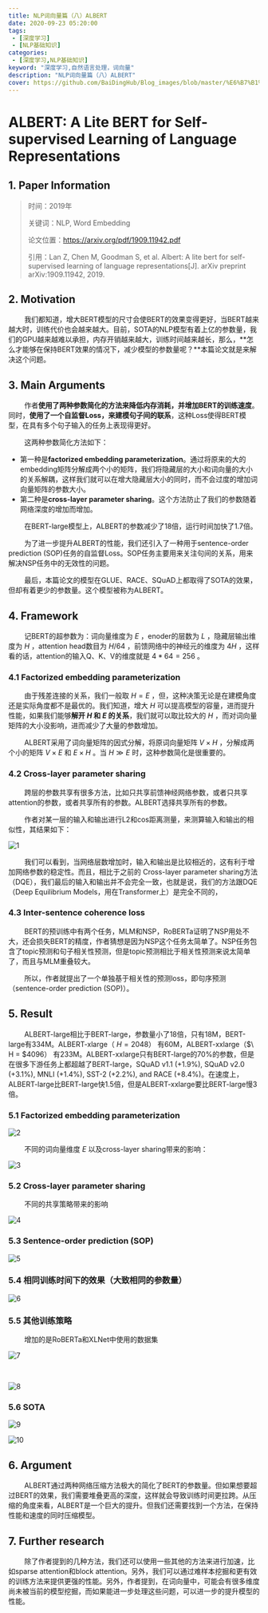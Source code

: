 ```yaml
---
title: NLP词向量篇（八）ALBERT
date: 2020-09-23 05:20:00
tags:
 - [深度学习]
 - [NLP基础知识]
categories: 
 - [深度学习,NLP基础知识]
keyword: "深度学习,自然语言处理，词向量"
description: "NLP词向量篇（八）ALBERT"
cover: https://github.com/BaiDingHub/Blog_images/blob/master/%E6%B7%B1%E5%BA%A6%E5%AD%A6%E4%B9%A0/NLP%E5%9F%BA%E7%A1%80%E7%9F%A5%E8%AF%86/NLP%E8%AF%8D%E5%90%91%E9%87%8F%E7%AF%87%EF%BC%88%E5%85%AB%EF%BC%89ALBERT/cover.png?raw=true
---
```


<meta name="referrer" content="no-referrer"/>



# ALBERT: A Lite BERT for Self-supervised Learning of Language Representations

## 1. Paper Information

> 时间：2019年
>
> 关键词：NLP, Word Embedding
>
> 论文位置：https://arxiv.org/pdf/1909.11942.pdf
>
> 引用：Lan Z, Chen M, Goodman S, et al. Albert: A lite bert for self-supervised learning of language representations[J]. arXiv preprint arXiv:1909.11942, 2019.

## 2. Motivation

 &emsp;&emsp; 我们都知道，增大BERT模型的尺寸会使BERT的效果变得更好，当BERT越来越大时，训练代价也会越来越大。目前，SOTA的NLP模型有着上亿的参数量，我们的GPU越来越难以承担，内存开销越来越大，训练时间越来越长，那么，**怎么才能够在保持BERT效果的情况下，减少模型的参数量呢？**本篇论文就是来解决这个问题。



## 3. Main Arguments

 &emsp;&emsp; 作者**使用了两种参数简化的方法来降低内存消耗，并增加BERT的训练速度**。同时，**使用了一个自监督Loss，来建模句子间的联系**，这种Loss使得BERT模型，在具有多个句子输入的任务上表现得更好。

 &emsp;&emsp; 这两种参数简化方法如下：

- 第一种是**factorized embedding parameterization**。通过将原来的大的embedding矩阵分解成两个小的矩阵，我们将隐藏层的大小和词向量的大小的关系解耦，这样我们就可以在增大隐藏层大小的同时，而不会过度的增加词向量矩阵的参数大小。
- 第二种是**cross-layer parameter sharing**。这个方法防止了我们的参数随着网络深度的增加而增加。

 &emsp;&emsp; 在BERT-large模型上，ALBERT的参数减少了18倍，运行时间加快了1.7倍。

 &emsp;&emsp; 为了进一步提升ALBERT的性能，我们还引入了一种用于sentence-order prediction (SOP)任务的自监督Loss。SOP任务主要用来关注句间的关系，用来解决NSP任务中的无效性的问题。

 &emsp;&emsp; 最后，本篇论文的模型在GLUE、RACE、SQuAD上都取得了SOTA的效果，但却有着更少的参数量。这个模型被称为ALBERT。

## 4. Framework

 &emsp;&emsp; 记BERT的超参数为：词向量维度为$\ E$ ，enoder的层数为$\ L$ ，隐藏层输出维度为$\ H$ ，attention head数目为$\ H/64$ ，前馈网络中的神经元的维度为$\ 4H$ ，这样看的话，attention的输入Q、K、V的维度就是$\ 4 * 64 = 256$ 。 

###  4.1 Factorized embedding parameterization

 &emsp;&emsp; 由于残差连接的关系，我们一般取$\ H = E$ ，但，这种决策无论是在建模角度还是实际角度都不是最优的。我们知道，增大$\ H$ 可以提高模型的容量，进而提升性能，如果我们能够**解开$\ H$ 和$\ E$ 的关系**，我们就可以取比较大的$\ H$ ，而对词向量矩阵的大小没影响，进而减少了大量的参数增加。

 &emsp;&emsp; ALBERT采用了词向量矩阵的因式分解，将原词向量矩阵$\ V \times H$ ，分解成两个小的矩阵$\ V \times E$ 和$\ E \times H$ 。当$\ H \gg E$ 时，这种参数简化是很重要的。

### 4.2 Cross-layer parameter sharing

 &emsp;&emsp; 跨层的参数共享有很多方法，比如只共享前馈神经网络参数，或者只共享attention的参数，或者共享所有的参数。ALBERT选择共享所有的参数。

 &emsp;&emsp; 作者对某一层的输入和输出进行L2和cos距离测量，来测算输入和输出的相似性，其结果如下：

![1](https://github.com/BaiDingHub/Blog_images/blob/master/%E6%B7%B1%E5%BA%A6%E5%AD%A6%E4%B9%A0/NLP%E5%9F%BA%E7%A1%80%E7%9F%A5%E8%AF%86/NLP%E8%AF%8D%E5%90%91%E9%87%8F%E7%AF%87%EF%BC%88%E5%85%AB%EF%BC%89ALBERT/1.png?raw=true)

 &emsp;&emsp; 我们可以看到，当网络层数增加时，输入和输出是比较相近的，这有利于增加网络参数的稳定性。而且，相比于之前的 Cross-layer parameter sharing方法（DQE），我们最后的输入和输出并不会完全一致，也就是说，我们的方法跟DQE（Deep Equilibrium Models，用在Transformer上）是完全不同的，

### 4.3 Inter-sentence coherence loss

 &emsp;&emsp; BERT的预训练中有两个任务，MLM和NSP，RoBERTa证明了NSP用处不大，还会损失BERT的精度，作者猜想是因为NSP这个任务太简单了。NSP任务包含了topic预测和句子相关性预测，但是topic预测相比于相关性预测来说太简单了，而且与MLM重叠较大。

 &emsp;&emsp; 所以，作者就提出了一个单独基于相关性的预测loss，即句序预测（sentence-order prediction (SOP)）。

## 5. Result

 &emsp;&emsp; ALBERT-large相比于BERT-large，参数量小了18倍，只有18M，BERT-large有334M。ALBERT-xlarge（$\ H = 2048$） 有60M，ALBERT-xxlarge（$\ H = $4096） 有233M。ALBERT-xxlarge只有BERT-large的70%的参数，但是在很多下游任务上都超越了BERT-large，SQuAD v1.1 (+1.9%), SQuAD v2.0 (+3.1%), MNLI (+1.4%), SST-2 (+2.2%), and RACE (+8.4%)。在速度上，ALBERT-large比BERT-large快1.5倍，但是ALBERT-xxlarge要比BERT-large慢3倍。

### 5.1 Factorized embedding parameterization

![2](https://github.com/BaiDingHub/Blog_images/blob/master/%E6%B7%B1%E5%BA%A6%E5%AD%A6%E4%B9%A0/NLP%E5%9F%BA%E7%A1%80%E7%9F%A5%E8%AF%86/NLP%E8%AF%8D%E5%90%91%E9%87%8F%E7%AF%87%EF%BC%88%E5%85%AB%EF%BC%89ALBERT/2.png?raw=true)

 &emsp;&emsp; 不同的词向量维度$\ E$ 以及cross-layer sharing带来的影响：

![3](https://github.com/BaiDingHub/Blog_images/blob/master/%E6%B7%B1%E5%BA%A6%E5%AD%A6%E4%B9%A0/NLP%E5%9F%BA%E7%A1%80%E7%9F%A5%E8%AF%86/NLP%E8%AF%8D%E5%90%91%E9%87%8F%E7%AF%87%EF%BC%88%E5%85%AB%EF%BC%89ALBERT/3.png?raw=true)

### 5.2 Cross-layer parameter sharing

 &emsp;&emsp; 不同的共享策略带来的影响

![4](https://github.com/BaiDingHub/Blog_images/blob/master/%E6%B7%B1%E5%BA%A6%E5%AD%A6%E4%B9%A0/NLP%E5%9F%BA%E7%A1%80%E7%9F%A5%E8%AF%86/NLP%E8%AF%8D%E5%90%91%E9%87%8F%E7%AF%87%EF%BC%88%E5%85%AB%EF%BC%89ALBERT/4.png?raw=true)

### 5.3 Sentence-order prediction (SOP)

![5](https://github.com/BaiDingHub/Blog_images/blob/master/%E6%B7%B1%E5%BA%A6%E5%AD%A6%E4%B9%A0/NLP%E5%9F%BA%E7%A1%80%E7%9F%A5%E8%AF%86/NLP%E8%AF%8D%E5%90%91%E9%87%8F%E7%AF%87%EF%BC%88%E5%85%AB%EF%BC%89ALBERT/5.png?raw=true)

### 5.4 相同训练时间下的效果（大致相同的参数量）

![6](https://github.com/BaiDingHub/Blog_images/blob/master/%E6%B7%B1%E5%BA%A6%E5%AD%A6%E4%B9%A0/NLP%E5%9F%BA%E7%A1%80%E7%9F%A5%E8%AF%86/NLP%E8%AF%8D%E5%90%91%E9%87%8F%E7%AF%87%EF%BC%88%E5%85%AB%EF%BC%89ALBERT/6.png?raw=true)

### 5.5 其他训练策略

 &emsp;&emsp; 增加的是RoBERTa和XLNet中使用的数据集

![7](https://github.com/BaiDingHub/Blog_images/blob/master/%E6%B7%B1%E5%BA%A6%E5%AD%A6%E4%B9%A0/NLP%E5%9F%BA%E7%A1%80%E7%9F%A5%E8%AF%86/NLP%E8%AF%8D%E5%90%91%E9%87%8F%E7%AF%87%EF%BC%88%E5%85%AB%EF%BC%89ALBERT/7.png?raw=true)

 &emsp;&emsp; 

![8](https://github.com/BaiDingHub/Blog_images/blob/master/%E6%B7%B1%E5%BA%A6%E5%AD%A6%E4%B9%A0/NLP%E5%9F%BA%E7%A1%80%E7%9F%A5%E8%AF%86/NLP%E8%AF%8D%E5%90%91%E9%87%8F%E7%AF%87%EF%BC%88%E5%85%AB%EF%BC%89ALBERT/8.png?raw=true)

### 5.6 SOTA

![9](https://github.com/BaiDingHub/Blog_images/blob/master/%E6%B7%B1%E5%BA%A6%E5%AD%A6%E4%B9%A0/NLP%E5%9F%BA%E7%A1%80%E7%9F%A5%E8%AF%86/NLP%E8%AF%8D%E5%90%91%E9%87%8F%E7%AF%87%EF%BC%88%E5%85%AB%EF%BC%89ALBERT/9.png?raw=true)

![10](https://github.com/BaiDingHub/Blog_images/blob/master/%E6%B7%B1%E5%BA%A6%E5%AD%A6%E4%B9%A0/NLP%E5%9F%BA%E7%A1%80%E7%9F%A5%E8%AF%86/NLP%E8%AF%8D%E5%90%91%E9%87%8F%E7%AF%87%EF%BC%88%E5%85%AB%EF%BC%89ALBERT/10.png?raw=true)



## 6. Argument

 &emsp;&emsp; ALBERT通过两种网络压缩方法极大的简化了BERT的参数量。但如果想要超过BERT的效果，我们需要堆叠更高的深度，这样就会导致训练时间更拉跨。从压缩的角度来看，ALBERT是一个巨大的提升。但我们还需要找到一个方法，在保持性能和速度的同时压缩模型。



## 7. Further research

 &emsp;&emsp; 除了作者提到的几种方法，我们还可以使用一些其他的方法来进行加速，比如sparse attention和block attention。另外，我们可以通过难样本挖掘和更有效的训练方法来提供更强的性能。另外，作者提到，在词向量中，可能会有很多维度尚未被当前的模型挖掘，而如果能进一步处理这些问题，可以进一步的提升模型的性能。